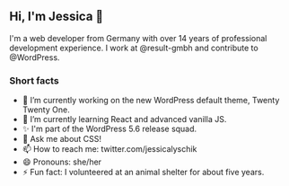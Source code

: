 ## Hi, I'm Jessica 👋

I'm a web developer from Germany with over 14 years of professional development experience. I work at @result-gmbh and contribute to @WordPress.

### Short facts
- 🔭 I’m currently working on the new WordPress default theme, Twenty Twenty One.
- 🌱 I’m currently learning React and advanced vanilla JS.
- ✨ I'm part of the WordPress 5.6 release squad.
- 💬 Ask me about CSS!
- 📫 How to reach me: twitter.com/jessicalyschik
- 😄 Pronouns: she/her
- ⚡ Fun fact: I volunteered at an animal shelter for about five years.
